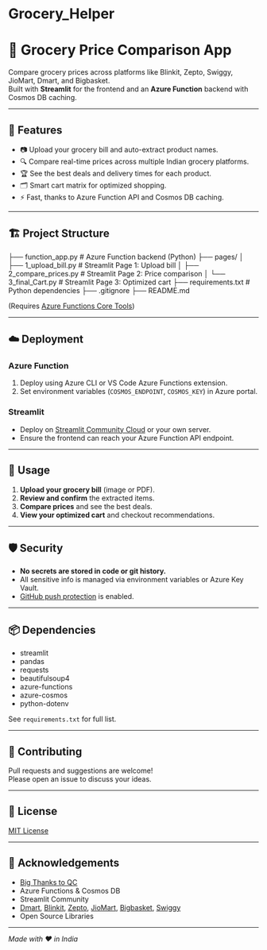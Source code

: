 # Grocery_Helper
# 🛒 Grocery Price Comparison App

Compare grocery prices across platforms like Blinkit, Zepto, Swiggy, JioMart, Dmart, and Bigbasket.  
Built with **Streamlit** for the frontend and an **Azure Function** backend with Cosmos DB caching.

---

## 🚀 Features

- 📷 Upload your grocery bill and auto-extract product names.
- 🔍 Compare real-time prices across multiple Indian grocery platforms.
- 🏆 See the best deals and delivery times for each product.
- 🗂️ Smart cart matrix for optimized shopping.
- ⚡ Fast, thanks to Azure Function API and Cosmos DB caching.

---

## 🏗️ Project Structure

├── function_app.py # Azure Function backend (Python)
├── pages/
│ ├── 1_upload_bill.py # Streamlit Page 1: Upload bill
│ ├── 2_compare_prices.py # Streamlit Page 2: Price comparison
│ └── 3_final_Cart.py # Streamlit Page 3: Optimized cart
├── requirements.txt # Python dependencies
├── .gitignore
├── README.md

(Requires [Azure Functions Core Tools](https://learn.microsoft.com/en-us/azure/azure-functions/functions-run-local))

---

## ☁️ Deployment

### Azure Function

1. Deploy using Azure CLI or VS Code Azure Functions extension.
2. Set environment variables (`COSMOS_ENDPOINT`, `COSMOS_KEY`) in Azure portal.

### Streamlit

- Deploy on [Streamlit Community Cloud](https://share.streamlit.io/) or your own server.
- Ensure the frontend can reach your Azure Function API endpoint.

---

## 📝 Usage

1. **Upload your grocery bill** (image or PDF).
2. **Review and confirm** the extracted items.
3. **Compare prices** and see the best deals.
4. **View your optimized cart** and checkout recommendations.

---

## 🛡️ Security

- **No secrets are stored in code or git history.**
- All sensitive info is managed via environment variables or Azure Key Vault.
- [GitHub push protection](https://docs.github.com/en/code-security/secret-scanning/push-protection) is enabled.

---

## 📦 Dependencies

- streamlit
- pandas
- requests
- beautifulsoup4
- azure-functions
- azure-cosmos
- python-dotenv

See `requirements.txt` for full list.

---

## 🤝 Contributing

Pull requests and suggestions are welcome!  
Please open an issue to discuss your ideas.

---

## 📄 License

[MIT License](LICENSE)

---

## 🙏 Acknowledgements

- [Big Thanks to QC](http://quickcompare.in/)
- Azure Functions & Cosmos DB
- Streamlit Community
- [Dmart](https://www.dmart.in/), [Blinkit](https://blinkit.com/), [Zepto](https://www.zeptonow.com/), [JioMart](https://www.jiomart.com/), [Bigbasket](https://www.bigbasket.com/), [Swiggy](https://www.swiggy.com/)
- Open Source Libraries

---

*Made with ❤️ in India*
